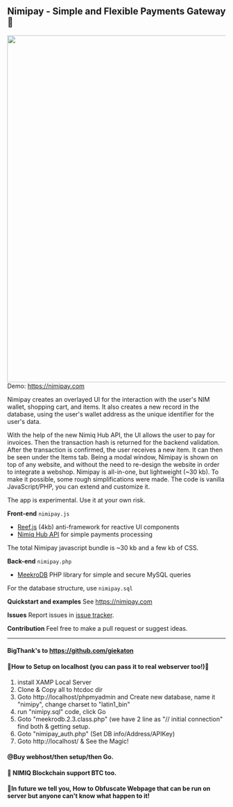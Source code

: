## Nimipay - Simple and Flexible Payments Gateway🎩
<img src="https://splianel.sirv.com/hero.png" width="800" alt="" /> <br>
Demo: https://nimipay.com

Nimipay creates an overlayed UI for the interaction with the user's NIM wallet, shopping cart, and items.
It also creates a new record in the database, using the user's wallet address as the unique identifier for the user's data.

With the help of the new Nimiq Hub API, the UI allows the user to pay for invoices. Then the transaction hash is returned for the backend validation. After the transaction is confirmed, the user receives a new item. It can then be seen under the Items tab.
Being a modal window, Nimipay is shown on top of any website, and without the need to re-design the website in order to integrate a webshop.
Nimipay is all-in-one, but lightweight (~30 kb). To make it possible, some rough simplifications were made. The code is vanilla JavaScript/PHP, you can extend and customize it.

The app is experimental. Use it at your own risk.
<br>

**Front-end** `nimipay.js`
- [Reef.js](https://github.com/cferdinandi/reef) (4kb) anti-framework for reactive UI components
- [Nimiq Hub API](https://nimiq.github.io/hub/quick-start) for simple payments processing

The total Nimipay javascript bundle is ~30 kb and a few kb of CSS.
<br>

**Back-end** `nimipay.php`
- [MeekroDB](https://meekro.com/) PHP library for simple and secure MySQL queries

For the database structure, use `nimipay.sql`
<br>

**Quickstart and examples**
See https://nimipay.com
<br>

**Issues**
Report issues in [issue tracker](https://github.com/giekaton/nimipay/issues).
<br>

**Contribution**
Feel free to make a pull request or suggest ideas.
<br>
________________________
#### BigThank's to https://github.com/giekaton 
#### 🎩How to Setup on localhost (you can pass it to real webserver too!)🎩
1) install XAMP Local Server <br>
2) Clone & Copy all to htcdoc dir <br>
3) Goto http://localhost/phpmyadmin and Create new database, name it "nimipy", change charset to "latin1_bin" <br>
4) run "nimipy.sql" code, click Go <br>
5) Goto "meekrodb.2.3.class.php" (we have 2 line as "// initial connection" find both & getting setup. <br>
6) Goto "nimipay_auth.php" (Set DB info/Address/APIKey) <br>
7) Goto http://localhost/ & See the Magic!

#### @Buy webhost/then setup/then Go.
#### 🍩 NIMIQ Blockchain support BTC too.
#### 🎩In future we tell you, How to Obfuscate Webpage that can be run on server but anyone can't know what happen to it!
